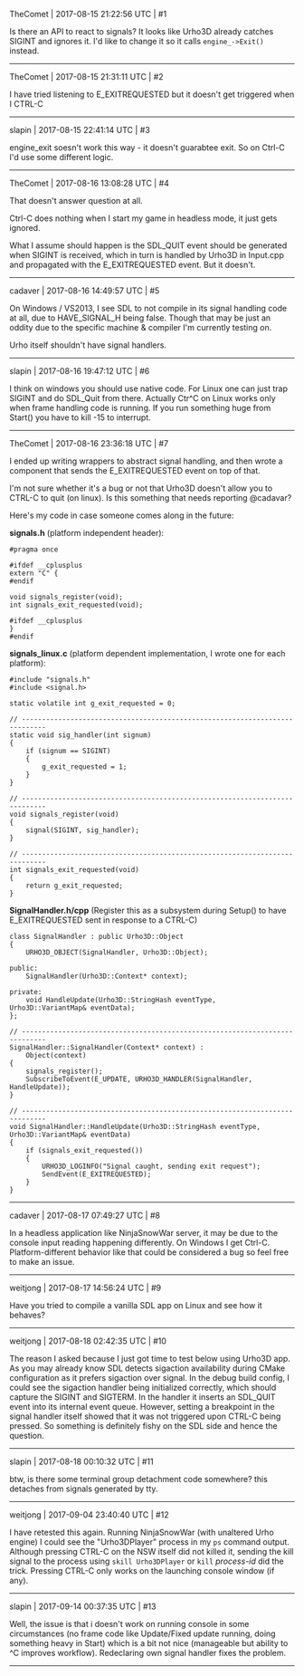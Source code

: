 TheComet | 2017-08-15 21:22:56 UTC | #1

Is there an API to react to signals? It looks like Urho3D already catches SIGINT and ignores it. I'd like to change it so it calls ```engine_->Exit()``` instead.

-------------------------

TheComet | 2017-08-15 21:31:11 UTC | #2

I have tried listening to E_EXITREQUESTED but it doesn't get triggered when I CTRL-C

-------------------------

slapin | 2017-08-15 22:41:14 UTC | #3

engine_exit soesn't work this way - it doesn't guarabtee exit.
So on Ctrl-C I'd use some different logic.

-------------------------

TheComet | 2017-08-16 13:08:28 UTC | #4

That doesn't answer question at all.

Ctrl-C does nothing when I start my game in headless mode, it just gets ignored.

What I assume should happen is the SDL_QUIT event should be generated when SIGINT is received, which in turn is handled by Urho3D in Input.cpp and propagated with the E_EXITREQUESTED event. But it doesn't.

-------------------------

cadaver | 2017-08-16 14:49:57 UTC | #5

On Windows / VS2013, I see SDL to not compile in its signal handling code at all, due to HAVE_SIGNAL_H being false. Though that may be just an oddity due to the specific machine & compiler I'm currently testing on.

Urho itself shouldn't have signal handlers.

-------------------------

slapin | 2017-08-16 19:47:12 UTC | #6

I think on windows you should use native code.
For Linux one can just trap SIGINT and do SDL_Quit from there. Actually Ctr^C on Linux works only when
frame handling code is running. If you run something huge from Start() you have to kill -15 to interrupt.

-------------------------

TheComet | 2017-08-16 23:36:18 UTC | #7

I ended up writing wrappers to abstract signal handling, and then wrote a component that sends the E_EXITREQUESTED event on top of that.

I'm not sure whether it's a bug or not that Urho3D doesn't allow you to CTRL-C to quit (on linux). Is this something that needs reporting @cadavar?

Here's my code in case someone comes along in the future:

**signals.h** (platform independent header):

    #pragma once

    #ifdef __cplusplus
    extern "C" {
    #endif

    void signals_register(void);
    int signals_exit_requested(void);

    #ifdef __cplusplus
    }
    #endif

**signals_linux.c** (platform dependent implementation, I wrote one for each platform):

    #include "signals.h"
    #include <signal.h>

    static volatile int g_exit_requested = 0;

    // ----------------------------------------------------------------------------
    static void sig_handler(int signum)
    {
        if (signum == SIGINT)
        {
            g_exit_requested = 1;
        }
    }

    // ----------------------------------------------------------------------------
    void signals_register(void)
    {
        signal(SIGINT, sig_handler);
    }

    // ----------------------------------------------------------------------------
    int signals_exit_requested(void)
    {
        return g_exit_requested;
    }

**SignalHandler.h/cpp** (Register this as a subsystem during Setup() to have E_EXITREQUESTED sent in response to a CTRL-C)

    class SignalHandler : public Urho3D::Object
    {
        URHO3D_OBJECT(SignalHandler, Urho3D::Object);

    public:
        SignalHandler(Urho3D::Context* context);

    private:
        void HandleUpdate(Urho3D::StringHash eventType, Urho3D::VariantMap& eventData);
    };

    // ----------------------------------------------------------------------------
    SignalHandler::SignalHandler(Context* context) :
        Object(context)
    {
        signals_register();
        SubscribeToEvent(E_UPDATE, URHO3D_HANDLER(SignalHandler, HandleUpdate));
    }

    // ----------------------------------------------------------------------------
    void SignalHandler::HandleUpdate(Urho3D::StringHash eventType, Urho3D::VariantMap& eventData)
    {
        if (signals_exit_requested())
        {
            URHO3D_LOGINFO("Signal caught, sending exit request");
            SendEvent(E_EXITREQUESTED);
        }
    }

-------------------------

cadaver | 2017-08-17 07:49:27 UTC | #8

In a headless application like NinjaSnowWar server, it may be due to the console input reading happening differently. On Windows I get Ctrl-C. Platform-different behavior like that could be considered a bug so feel free to make an issue.

-------------------------

weitjong | 2017-08-17 14:56:24 UTC | #9

Have you tried to compile a vanilla SDL app on Linux and see how it behaves?

-------------------------

weitjong | 2017-08-18 02:42:35 UTC | #10

The reason I asked because I just got time to test below using Urho3D app. As you may already know SDL detects sigaction availability during CMake configuration as it prefers sigaction over signal. In the debug build config, I could see the sigaction handler being initialized correctly, which should capture the SIGINT and SIGTERM. In the handler it inserts an SDL_QUIT event into its internal event queue. However, setting a breakpoint in the signal handler itself showed that it was not triggered upon CTRL-C being pressed. So something is definitely fishy on the SDL side and hence the question.

-------------------------

slapin | 2017-08-18 00:10:32 UTC | #11

btw, is there some terminal group detachment code somewhere? this detaches from signals generated by
tty.

-------------------------

weitjong | 2017-09-04 23:40:40 UTC | #12

I have retested this again. Running NinjaSnowWar (with unaltered Urho engine) I could see the "Urho3DPlayer" process in my `ps` command output. Although pressing CTRL-C on the NSW itself did not killed it, sending the kill signal to the process using `skill Urho3DPlayer` or `kill` _process-id_ did the trick. Pressing CTRL-C only works on the launching console window (if any).

-------------------------

slapin | 2017-09-14 00:37:35 UTC | #13

Well, the issue is that i doesn't work on running console in some circumstances (no frame code like Update/Fixed update running, doing something heavy in Start) which is a bit not nice (manageable but ability to ^C improves workflow).
Redeclaring own signal handler fixes the problem.

-------------------------

